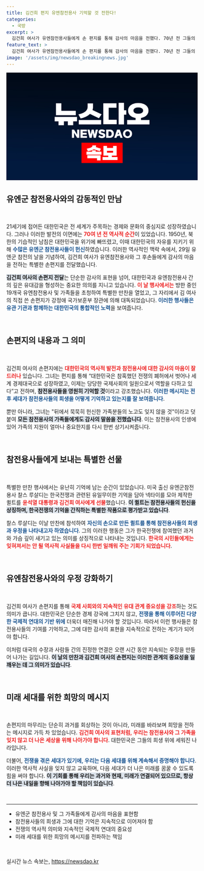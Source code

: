 ```yaml
---
title: 김건희 편지 유엔참전용사 기억할 것 전한다!
categories:
  - 국방
excerpt: >
  김건희 여사가 유엔참전용사들에게 손 편지를 통해 감사의 마음을 전했다. 70년 전 그들의 용기 덕분에 대한민국은 지금의 경제대국으로 성장했다. 참전용사와 유족의 희생을 잊지 않겠다는 다짐은 깊은 감동을 안겼다.
feature_text: >
  김건희 여사가 유엔참전용사들에게 손 편지를 통해 감사의 마음을 전했다. 70년 전 그들의 용기 덕분에 대한민국은 지금의 경제대국으로 성장했다. 참전용사와 유족의 희생을 잊지 않겠다는 다짐은 깊은 감동을 안겼다.
image: '/assets/img/newsdao_breakingnews.jpg'
---
```


<p><img src="/assets/img/newsdao_breakingnews.jpg" alt="flaretime 속보" /></p>

<h2 data-ke-size="size26">유엔군 참전용사와의 감동적인 만남</h2>

<p data-ke-size="size16">&nbsp;</p>

<p>21세기에 접어든 대한민국은 전 세계가 주목하는 경제와 문화의 중심지로 성장하였습니다. 그러나 이러한 발전의 이면에는 <b><span style="color: #ee2323;">70여 년 전 역사적 순간</span></b>이 있었습니다. 1950년, 북한의 기습적인 남침은 대한민국을 위기에 빠뜨렸고, 이때 대한민국의 자유를 지키기 위해 <b><span style="color: #1a5490;">수많은 유엔군 참전용사들이 헌신</span></b>하였습니다. 이러한 역사적인 맥락 속에서, 29일 유엔군 참전의 날을 기념하여, 김건희 여사가 유엔참전용사와 그 후손들에게 감사의 마음을 전하는 특별한 손편지를 전달했습니다.</p>

<p><b><span style="background-color: #21538527;">김건희 여사의 손편지 전달</span></b>는 단순한 감사의 표현을 넘어, 대한민국과 유엔참전용사 간의 깊은 유대감을 형성하는 중요한 의의를 지니고 있습니다. <b><span style="color: #ee2323;">이 날 행사에서는</span></b> 방한 중인 19개국 유엔참전용사 및 가족들을 초청하여 특별한 만찬을 열었고, 그 자리에서 김 여사의 직접 쓴 손편지가 강정애 국가보훈부 장관에 의해 대독되었습니다. <b><span style="color: #1a5490;">이러한 행사들은 유관 기관과 함께하는 대한민국의 통합적인 노력</span></b>을 보여줍니다.</p>

<p data-ke-size="size16">&nbsp;</p>

<h2 data-ke-size="size26">손편지의 내용과 그 의미</h2>

<p data-ke-size="size16">&nbsp;</p>

<p>김건희 여사의 손편지에는 <b><span style="color: #ee2323;">대한민국의 역사적 발전과 참전용사에 대한 감사의 마음이 잘 드러나</span></b> 있습니다. 그녀는 편지를 통해 “대한민국은 참혹했던 전쟁의 폐허에서 벗어나 세계 경제대국으로 성장하였고, 이제는 당당한 국제사회의 일원으로서 역할을 다하고 있다”고 전하며, <b><span style="background-color: #21538527;">참전용사들을 영원히 기억할 것</span></b>이라고 강조했습니다. <b><span style="color: #1a5490;">이러한 메시지는 전후 세대가 참전용사들의 희생을 어떻게 기억하고 있는지를 잘 보여줍니다</span></b>.</p>

<p>뿐만 아니라, 그녀는 "뒤에서 묵묵히 헌신한 가족분들의 노고도 잊지 않을 것"이라고 덧붙여 <b><span style="background-color: #21538527;">모든 참전용사의 가족들에게도 감사의 말씀을 전했습니다</span></b>. 이는 참전용사의 인생에 있어 가족의 지원이 얼마나 중요한지를 다시 한번 상기시켜줍니다.</p>

<p data-ke-size="size16">&nbsp;</p>

<h2 data-ke-size="size26">참전용사들에게 보내는 특별한 선물</h2>

<p data-ke-size="size16">&nbsp;</p>

<p>특별한 만찬 행사에서는 유난히 기억에 남는 순간이 있었습니다. 미국 출신 유엔군참전용사 찰스 루살디는 한국전쟁과 관련된 유일무이한 기억을 담아 넥타이를 모아 제작한 퀼트를 <b><span style="color: #ee2323;">윤석열 대통령과 김건희 여사에게 선물</span></b>했습니다. <b><span style="background-color: #21538527;">이 퀼트는 참전용사들의 헌신을 상징하며, 한국전쟁의 기억을 간직하는 특별한 작품으로 평가받고 있습니다</span></b>.</p>

<p>찰스 루살디는 이날 만찬에 참석하여 <b><span style="color: #1a5490;">자신의 손으로 만든 퀼트를 통해 참전용사들의 희생과 우정을 나타내고자 하였습니다</span></b>. 그의 이러한 행동은 그가 한국전쟁에 참여했던 과거와 가슴 깊이 새기고 있는 의미를 상징적으로 나타내는 것입니다. <b><span style="color: #ee2323;">한국의 시민들에게는 잊혀져서는 안 될 역사적 사실들을 다시 한번 일깨워 주는 기회가 되었습니다</span></b>.</p>

<p data-ke-size="size16">&nbsp;</p>

<h2 data-ke-size="size26">유엔참전용사와의 우정 강화하기</h2>

<p data-ke-size="size16">&nbsp;</p>

<p>김건희 여사가 손편지를 통해 <b><span style="color: #ee2323;">국제 사회와의 지속적인 유대 관계 중요성을 강조</span></b>하는 것도 의미가 큽니다. 대한민국은 단순한 경제 강국에 그치지 않고, <b><span style="color: #1a5490;">전쟁을 통해 이루어진 다양한 국제적 연대의 기반 위에</span></b> 더욱더 매진해 나가야 할 것입니다. 따라서 이런 행사들은 참전용사들의 기여를 기억하고, 그에 대한 감사의 표현을 지속적으로 전하는 계기가 되어야 합니다.</p>

<p>이처럼 대국의 수장과 사람들 간의 진정한 연결은 오랜 시간 동안 지속되는 우정을 만들어 나가는 길입니다. <b><span style="background-color: #21538527;">이 날의 만찬과 김건희 여사의 손편지는 이러한 관계의 중요성을 일깨우는 데 그 의미가 있습니다</span></b>.</p>

<p data-ke-size="size16">&nbsp;</p>

<h2 data-ke-size="size26">미래 세대를 위한 희망의 메시지</h2>

<p data-ke-size="size16">&nbsp;</p>

<p>손편지의 마무리는 단순히 과거를 회상하는 것이 아니라, 미래를 바라보며 희망을 전하는 메시지로 가득 차 있었습니다. <b><span style="color: #ee2323;">김건희 여사의 표현처럼, 우리는 참전용사와 그 가족을 잊지 않고 더 나은 세상을 위해 나아가야 합니다</span></b>. 대한민국은 그들의 희생 위에 세워진 나라입니다. </p>

<p>더불어, <b><span style="color: #1a5490;">전쟁을 겪은 세대가 있기에, 우리는 다음 세대를 위해 계속해서 증명해야 합니다</span></b>. 이러한 역사적 사실을 잊지 않고 교육하며, 다음 세대가 더 나은 미래를 꿈꿀 수 있도록 힘을 써야 합니다. <b><span style="background-color: #21538527;">이 기회를 통해 우리는 과거와 현재, 미래가 연결되어 있으므로, 항상 더 나은 내일을 향해 나아가야 할 책임이 있습니다</span></b>.</p>

<p data-ke-size="size16">&nbsp;</p>

<hr>

<ul>
    <li>유엔군 참전용사 및 그 가족들에게 감사의 마음을 표현함</li>
    <li>참전용사들의 희생과 그에 대한 기억은 지속적으로 이어져야 함</li>
    <li>전쟁의 역사적 의미와 지속적인 국제적 연대의 중요성</li>
    <li>미래 세대를 위한 희망의 메시지를 전파하는 책임</li>
</ul>

<p data-ke-size="size16">&nbsp;</p>
실시간 뉴스 속보는, <a href="https://newsdao.kr" rel="dofollow">https://newsdao.kr</a>


